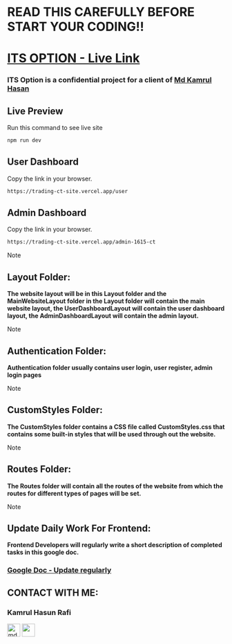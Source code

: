 # READ THIS CAREFULLY BEFORE START YOUR CODING!!
# [ITS OPTION - Live Link](https://its-option-2464a.web.app)

### ITS Option is a confidential project for a client of [Md Kamrul Hasan](https://unrivaled-entremet-29faf8.netlify.app/)


## Live Preview
Run this command to see live site

```sh
npm run dev
```
## User Dashboard
Copy the link in your browser.

```sh
https://trading-ct-site.vercel.app/user
```
## Admin Dashboard
Copy the link in your browser.

```sh
https://trading-ct-site.vercel.app/admin-1615-ct
```

<!-- ## developer-mrp Branch
6. Run this command to add something new
**Before Edit Something EveryTime**
```sh
git pull origin development-testing
```
**After Edit Something EveryTime**
```sh
git branch -b developer-mrp 
git add .
git commit -m""
git push --set-upstream origin developer-mrp
``` -->

<!-- ## development Branch & main Branch
5. This branch only for project manager don't edit this

## Important Notice
7. After add something new then create a pull request in development branch (developer don't need to add a pull request in main branch And also Remember: Without project manager, developer don't need to edit main or development branch at any cost)

# ITS OPTION - Folder Structure:
> [!NOTE]
> ## SharedComponent Folder:
> **This folder will contain only reusable components, that can be used in multiple places** -->

> [!NOTE]
> ## Layout Folder:
> **The website layout will be in this Layout folder and the MainWebsiteLayout folder in the Layout folder will contain the main website layout, the UserDashboardLayout will contain the user dashboard layout, the AdminDashboardLayout will contain the admin layout.**

> [!NOTE]
> ## Authentication Folder:
> **Authentication folder usually contains user login, user register, admin login pages**

> [!NOTE]
> ## CustomStyles Folder:
> **The CustomStyles folder contains a CSS file called CustomStyles.css that contains some built-in styles that will be used through out the website.**

> [!NOTE]
> ## Routes Folder:
> **The Routes folder will contain all the routes of the website from which the routes for different types of pages will be set.**

> [!NOTE]
> ## Update Daily Work For Frontend:
> **Frontend Developers will regularly write a short description of completed tasks in this google doc.**
> ### [Google Doc - Update regularly](https://docs.google.com/document/d/1OOEIk3z8Vy5nUripXva-mNy1INwYdh-SP94H8Y-x9Ss/edit?usp=sharing)


## CONTACT WITH ME:
### Kamrul Hasun Rafi
<div align="left">
<a href="https://www.facebook.com/kamrulhasun.rafi" target="blank"><img align="center" src="https://i.ibb.co/6bbvqCG/facebook-256x256.png" alt="mdmahfuzrp" height="30" width="30" /></a>
<!-- <a href="https://instagram.com/mdmahfuzrp" target="blank"><img align="center" src="https://i.ibb.co/tX0CDxd/instagram-256x256.png" alt="mdmahfuzrp" height="30" width="30" /></a> -->
<!-- <a href="https://twitter.com/mdmahfuzrp" target="blank"><img align="center" src="https://i.ibb.co/9VDdfFG/twitter-256x256.png" height="30" width="30" /></a> -->
<a href="https://www.linkedin.com/in/kamrul-hasun-rafi/" target="blank"><img align="center" src="https://i.ibb.co/FgZy8DM/linkedin-original-256x256.png" height="30" width="30" /></a>
<!-- <a href="https://www.youtube.com/@mdmahfuzrp" target="blank"><img align="center" src="https://i.ibb.co/sq6Bns0/youtube-256x256.png" height="30" width="30" /></a> -->
</div>

